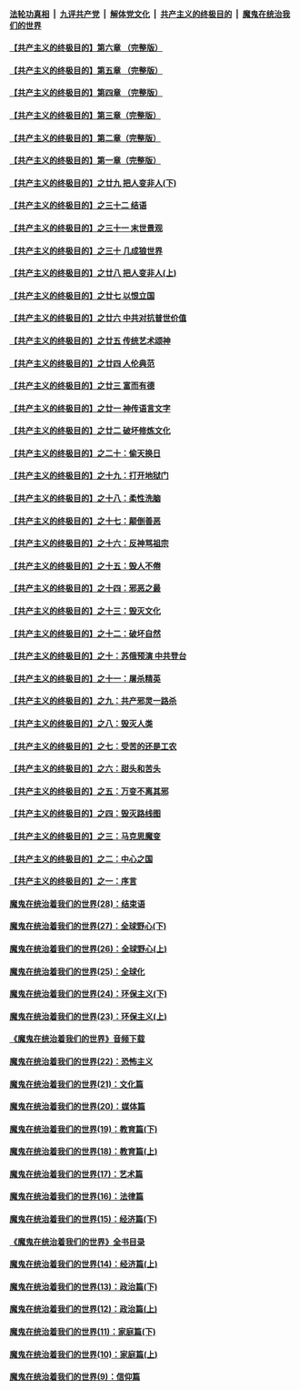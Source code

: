 

####  [法轮功真相](../../../../basic/blob/master/README.md?t=06220831) &nbsp;|&nbsp; [九评共产党](../../../../9ping.md/blob/master/README.md?t=06220831) &nbsp;|&nbsp; [解体党文化](../../../../jtdwh.md/blob/master/README.md?t=06220831)  &nbsp;|&nbsp; [共产主义的终极目的](../../../../gczydzjmd.md/blob/master/README.md?t=06220831) &nbsp;|&nbsp; [魔鬼在统治我们的世界](../../../../mgztzwmdsj.md/blob/master/README.md?t=06220831) 

#### [【共产主义的终极目的】第六章 （完整版）](../pages/nsc422/n11428913.md?t=06220831) 

#### [【共产主义的终极目的】第五章 （完整版）](../pages/nsc422/n11428912.md?t=06220831) 

#### [【共产主义的终极目的】第四章 （完整版）](../pages/nsc422/n11428907.md?t=06220831) 

#### [【共产主义的终极目的】第三章（完整版）](../pages/nsc422/n11428848.md?t=06220831) 

#### [【共产主义的终极目的】第二章（完整版）](../pages/nsc422/n11428831.md?t=06220831) 

#### [【共产主义的终极目的】第一章（完整版）](../pages/nsc422/n11417651.md?t=06220831) 

#### [【共产主义的终极目的】之廿九 把人变非人(下)](../pages/nsc422/n11344140.md?t=06220831) 

#### [【共产主义的终极目的】之三十二 结语](../pages/nsc422/n11360535.md?t=06220831) 

#### [【共产主义的终极目的】之三十一 末世景观](../pages/nsc422/n11351129.md?t=06220831) 

#### [【共产主义的终极目的】之三十 几成狼世界](../pages/nsc422/n11348280.md?t=06220831) 

#### [【共产主义的终极目的】之廿八 把人变非人(上)](../pages/nsc422/n11340492.md?t=06220831) 

#### [【共产主义的终极目的】之廿七 以恨立国](../pages/nsc422/n11336944.md?t=06220831) 

#### [【共产主义的终极目的】之廿六 中共对抗普世价值](../pages/nsc422/n11324785.md?t=06220831) 

#### [【共产主义的终极目的】之廿五 传统艺术颂神](../pages/nsc422/n11296396.md?t=06220831) 

#### [【共产主义的终极目的】之廿四 人伦典范](../pages/nsc422/n11296397.md?t=06220831) 

#### [【共产主义的终极目的】之廿三 富而有德](../pages/nsc422/n11283598.md?t=06220831) 

#### [【共产主义的终极目的】之廿一 神传语言文字](../pages/nsc422/n11263265.md?t=06220831) 

#### [【共产主义的终极目的】之廿二 破坏修炼文化](../pages/nsc422/n11245728.md?t=06220831) 

#### [【共产主义的终极目的】之二十：偷天换日](../pages/nsc422/n11238846.md?t=06220831) 

#### [【共产主义的终极目的】之十九：打开地狱门](../pages/nsc422/n11206376.md?t=06220831) 

#### [【共产主义的终极目的】之十八：柔性洗脑](../pages/nsc422/n11199994.md?t=06220831) 

#### [【共产主义的终极目的】之十七：颠倒善恶](../pages/nsc422/n11179782.md?t=06220831) 

#### [【共产主义的终极目的】之十六：反神骂祖宗](../pages/nsc422/n11166798.md?t=06220831) 

#### [【共产主义的终极目的】之十五：毁人不倦](../pages/nsc422/n11166792.md?t=06220831) 

#### [【共产主义的终极目的】之十四：邪恶之最](../pages/nsc422/n11150249.md?t=06220831) 

#### [【共产主义的终极目的】之十三：毁灭文化](../pages/nsc422/n11135227.md?t=06220831) 

#### [【共产主义的终极目的】之十二：破坏自然](../pages/nsc422/n11135214.md?t=06220831) 

#### [【共产主义的终极目的】之十：苏俄预演 中共登台](../pages/nsc422/n11118424.md?t=06220831) 

#### [【共产主义的终极目的】之十一：屠杀精英](../pages/nsc422/n11118442.md?t=06220831) 

#### [【共产主义的终极目的】之九：共产邪灵一路杀](../pages/nsc422/n11114139.md?t=06220831) 

#### [【共产主义的终极目的】之八：毁灭人类](../pages/nsc422/n11108503.md?t=06220831) 

#### [【共产主义的终极目的】之七：受苦的还是工农](../pages/nsc422/n11101809.md?t=06220831) 

#### [【共产主义的终极目的】之六：甜头和苦头](../pages/nsc422/n11096971.md?t=06220831) 

#### [【共产主义的终极目的】之五：万变不离其邪](../pages/nsc422/n11091285.md?t=06220831) 

#### [【共产主义的终极目的】之四：毁灭路线图](../pages/nsc422/n11086284.md?t=06220831) 

#### [【共产主义的终极目的】之三：马克思魔变](../pages/nsc422/n11061941.md?t=06220831) 

#### [【共产主义的终极目的】之二：中心之国](../pages/nsc422/n11047728.md?t=06220831) 

#### [【共产主义的终极目的】之一：序言](../pages/nsc422/n11086077.md?t=06220831) 

#### [魔鬼在统治着我们的世界(28)：结束语](../pages/nsc422/n10936246.md?t=06220831) 

#### [魔鬼在统治着我们的世界(27)：全球野心(下)](../pages/nsc422/n10928319.md?t=06220831) 

#### [魔鬼在统治着我们的世界(26)：全球野心(上)](../pages/nsc422/n10900318.md?t=06220831) 

#### [魔鬼在统治着我们的世界(25)：全球化](../pages/nsc422/n10788205.md?t=06220831) 

#### [魔鬼在统治着我们的世界(24)：环保主义(下)](../pages/nsc422/n10695307.md?t=06220831) 

#### [魔鬼在统治着我们的世界(23)：环保主义(上)](../pages/nsc422/n10688613.md?t=06220831) 

#### [《魔鬼在统治着我们的世界》音频下载](../pages/nsc422/n10635553.md?t=06220831) 

#### [魔鬼在统治着我们的世界(22)：恐怖主义](../pages/nsc422/n10614727.md?t=06220831) 

#### [魔鬼在统治着我们的世界(21)：文化篇](../pages/nsc422/n10597706.md?t=06220831) 

#### [魔鬼在统治着我们的世界(20)：媒体篇](../pages/nsc422/n10586579.md?t=06220831) 

#### [魔鬼在统治着我们的世界(19)：教育篇(下)](../pages/nsc422/n10564808.md?t=06220831) 

#### [魔鬼在统治着我们的世界(18)：教育篇(上)](../pages/nsc422/n10526970.md?t=06220831) 

#### [魔鬼在统治着我们的世界(17)：艺术篇](../pages/nsc422/n10499093.md?t=06220831) 

#### [魔鬼在统治着我们的世界(16)：法律篇](../pages/nsc422/n10485969.md?t=06220831) 

#### [魔鬼在统治着我们的世界(15)：经济篇(下)](../pages/nsc422/n10469975.md?t=06220831) 

#### [《魔鬼在统治着我们的世界》全书目录](../pages/nsc422/n10464261.md?t=06220831) 

#### [魔鬼在统治着我们的世界(14)：经济篇(上)](../pages/nsc422/n10457370.md?t=06220831) 

#### [魔鬼在统治着我们的世界(13)：政治篇(下)](../pages/nsc422/n10448270.md?t=06220831) 

#### [魔鬼在统治着我们的世界(12)：政治篇(上)](../pages/nsc422/n10444576.md?t=06220831) 

#### [魔鬼在统治着我们的世界(11)：家庭篇(下)](../pages/nsc422/n10440961.md?t=06220831) 

#### [魔鬼在统治着我们的世界(10)：家庭篇(上)](../pages/nsc422/n10435448.md?t=06220831) 

#### [魔鬼在统治着我们的世界(9)：信仰篇](../pages/nsc422/n10432159.md?t=06220831) 

